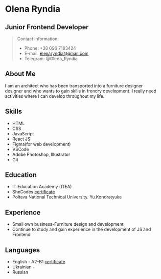 # Olena Ryndia 
## Junior Frontend Developer
> Contact information:
> * Phone: +38 096 7183424
> * E-mail: elenaryndia@gmail.com
> * Telegram: @Olena_Ryndia
## About Me
I am an architect who has been transported into a furniture designer designer and who wants to gain skills in frondry development. I really need activities where I can develop throughout my life. 
## Skills
- HTML
- CSS
- JavaScript
- React JS
- Figma(for web development)
- VSCode
- Adobe Photoshop, Illustrator
- Git
## Education
- IT Education Academy (ITEA)
- SheCodes 
  [certificate](
https://www.shecodes.io/certificates/e806d736ae2e91fc67b610c3aa5a41f3)
- Poltava National Technical University. Yu.Kondratyuka
## Experience
- Small own business-Furniture design and development
- Сontinue to study and gain experience in the development of JS and Frontend
## Languages
- English - A2-B1 [certificate](https://drive.google.com/file/d/1syCljJKY5--QTowWAsU0M8al_OCoGA1M/view?usp=share_link)
- Ukrainian - 
- Russian
